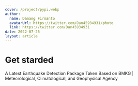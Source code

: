 ```yaml
---
cover: /project/pypi.webp
author:
  name: Danang Firmanto
  avatarUrl: https://twitter.com/Dan45934931/photo
  link: https://twitter.com/Dan45934931
date: 2022-07-25
layout: article
---
```


# Get starded

A Latest Earthquake Detection Package Taken Based on BMKG | Meteorological, Climatological, and Geophysical Agency
